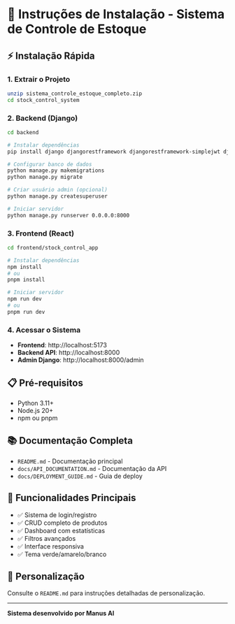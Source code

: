 # 🚀 Instruções de Instalação - Sistema de Controle de Estoque

## ⚡ Instalação Rápida

### 1. Extrair o Projeto
```bash
unzip sistema_controle_estoque_completo.zip
cd stock_control_system
```

### 2. Backend (Django)
```bash
cd backend

# Instalar dependências
pip install django djangorestframework djangorestframework-simplejwt django-cors-headers django-filter

# Configurar banco de dados
python manage.py makemigrations
python manage.py migrate

# Criar usuário admin (opcional)
python manage.py createsuperuser

# Iniciar servidor
python manage.py runserver 0.0.0.0:8000
```

### 3. Frontend (React)
```bash
cd frontend/stock_control_app

# Instalar dependências
npm install
# ou
pnpm install

# Iniciar servidor
npm run dev
# ou
pnpm run dev
```

### 4. Acessar o Sistema
- **Frontend**: http://localhost:5173
- **Backend API**: http://localhost:8000
- **Admin Django**: http://localhost:8000/admin

## 📋 Pré-requisitos
- Python 3.11+
- Node.js 20+
- npm ou pnpm

## 📚 Documentação Completa
- `README.md` - Documentação principal
- `docs/API_DOCUMENTATION.md` - Documentação da API
- `docs/DEPLOYMENT_GUIDE.md` - Guia de deploy

## 🎯 Funcionalidades Principais
- ✅ Sistema de login/registro
- ✅ CRUD completo de produtos
- ✅ Dashboard com estatísticas
- ✅ Filtros avançados
- ✅ Interface responsiva
- ✅ Tema verde/amarelo/branco

## 🔧 Personalização
Consulte o `README.md` para instruções detalhadas de personalização.

---
**Sistema desenvolvido por Manus AI**

